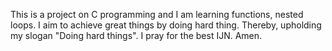 This is a project on C programming and I am learning functions, nested loops. I aim to achieve great things by doing hard thing. Thereby, upholding my slogan "Doing hard things".
I pray for the best IJN. Amen.
